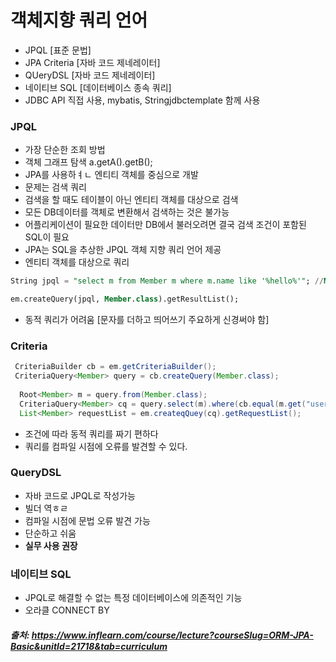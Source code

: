 # 객체지향 쿼리 언어

- JPQL [표준 문법]
- JPA Criteria [자바 코드 제네레이터]
- QUeryDSL [자바 코드 제네레이터]
- 네이티브 SQL [데이터베이스 종속 쿼리]
- JDBC API 직접 사용, mybatis, Stringjdbctemplate 함께 사용


### JPQL 
- 가장 단순한 조회 방법
- 객체 그래프 탐색 a.getA().getB();
- JPA를 사용하ㅕㄴ 엔티티 객체를 중심으로 개발
- 문제는 검색 쿼리
- 검색을 할 때도 테이블이 아닌 엔티티 객체를 대상으로 검색
- 모든 DB데이터를 객체로 변환해서 검색하는 것은 불가능
- 어플리케이션이 필요한 데이터만 DB에서 불러오려면 결국 검색 조건이 포함된 SQL이 필요
- JPA는 SQL을 추상한 JPQL 객체 지향 쿼리 언어 제공
- 엔티티 객체를 대상으로 쿼리


```sql
String jpql = "select m from Member m where m.name like '%hello%'"; //Member = class name

em.createQuery(jpql, Member.class).getResultList();
```  
- 동적 쿼리가 어려움 [문자를 더하고 띄어쓰기 주요하게 신경써야 함]


### Criteria
```java
 CriteriaBuilder cb = em.getCriteriaBuilder();
 CriteriaQuery<Member> query = cb.createQuery(Member.class);
 
  Root<Member> m = query.from(Member.class);
  CriteriaQuery<Member> cq = query.select(m).where(cb.equal(m.get("username"), "kim"));
  List<Member> requestList = em.createqQuey(cq).getRequestList();
```
- 조건에 따라 동적 쿼리를 짜기 편하다
- 쿼리를 컴파일 시점에 오류를 발견할 수 있다.


### QueryDSL
- 자바 코드로 JPQL로 작성가능
- 빌더 역ㅎㄹ
- 컴파일 시점에 문법 오류 발견 가능
- 단순하고 쉬움
- **실무 사용 권장**


### 네이티브 SQL
- JPQL로 해결할 수 없는 특정 데이터베이스에 의존적인 기능
- 오라클 CONNECT BY





##### 출처: https://www.inflearn.com/course/lecture?courseSlug=ORM-JPA-Basic&unitId=21718&tab=curriculum
